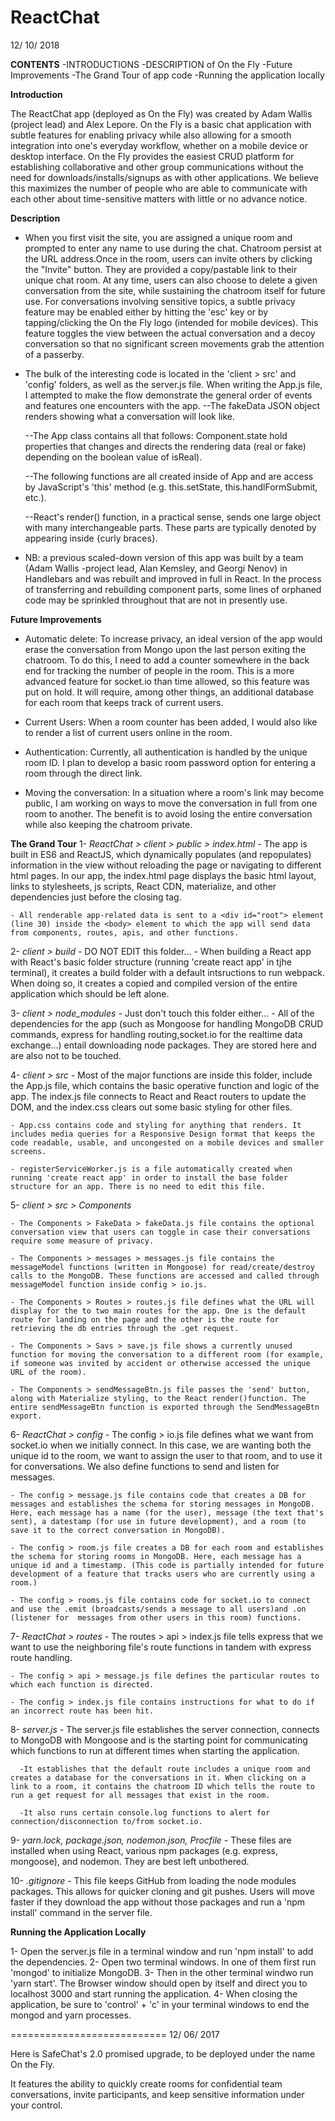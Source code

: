 # ReactChat

12/ 10/ 2018

**CONTENTS**
-INTRODUCTIONS
-DESCRIPTION of On the Fly
-Future Improvements
-The Grand Tour of app code
-Running the application locally

**Introduction**

The ReactChat app (deployed as On the Fly) was created by Adam Wallis (project lead) and Alex Lepore. On the Fly is a basic chat application with subtle features for enabling privacy while also allowing for a smooth integration into one's everyday workflow, whether on a mobile device or desktop interface. On the Fly provides the easiest CRUD platform for establishing collaborative and other group communications without the need for downloads/installs/signups as with other applications. We believe this maximizes the number of people who are able to communicate with each other about time-sensitive matters with little or no advance notice. 

**Description**
  - When you first visit the site, you are assigned a unique room and prompted to enter any name to use during the chat. Chatroom persist at the URL address.Once in the room, users can invite others by clicking the "Invite" button. They are provided a copy/pastable link to their unique chat room. At any time, users can also choose to delete a given conversation from the site, while sustaining the chatroom itself for future use. For conversations involving sensitive topics, a subtle privacy feature may be enabled either by hitting the 'esc' key or by tapping/clicking the On the Fly logo (intended for mobile devices). This feature toggles the view between the actual conversation and a decoy conversation so that no significant screen movements grab the attention of a passerby. 

  - The bulk of the interesting code is located in the 'client > src' and 'config' folders, as well as the server.js file. When writing the App.js file, I attempted to make the flow demonstrate the general order of events and features one encounters with the app. 
    --The fakeData JSON object renders showing what a conversation will look like. 

    --The App class contains all that follows: Component.state hold properties that changes and directs the rendering data (real or fake) depending on the boolean value of isReal).

    --The following functions are all created inside of App and are access by JavaScript's 'this' method (e.g. this.setState, this.handlFormSubmit, etc.). 

    --React's render() function, in a practical sense, sends one large object with many interchangeable parts. These parts are typically denoted by appearing inside {curly braces}. 

  - NB: a previous scaled-down version of this app was built by a team (Adam Wallis -project lead, Alan Kemsley, and Georgi Nenov) in Handlebars and was rebuilt and improved in full in React. In the process of transferring and rebuilding component parts, some lines of orphaned code may be sprinkled throughout that are not in presently use. 

**Future Improvements**
  - Automatic delete:  To increase privacy, an ideal version of the app would erase the conversation from Mongo upon the last person exiting the chatroom. To do this, I need to add a counter somewhere in the back end for tracking the number of people in the room. This is a more advanced feature for socket.io than time allowed, so this feature was put on hold. It will require, among other things, an additional database for each room that keeps track of current users. 

  - Current Users: When a room counter has been added, I would also like to render a list of current users online in the room. 

  - Authentication: Currently, all authentication is handled by the unique room ID. I plan to develop a basic room password option for entering a room through the direct link. 

  - Moving the conversation: In a situation where a room's link may become public, I am working on ways to move the conversation in full from one room to another. The benefit is to avoid losing the entire conversation while also keeping the chatroom private. 

**The Grand Tour** 
  1- *ReactChat > client > public > index.html*
    - The app is built in ES6 and ReactJS, which dynamically populates (and repopulates) information in the view without reloading the page or navigating to different html pages. In our app, the index.html page displays the basic html layout, links to stylesheets, js scripts, React CDN, materialize, and other  dependencies just before the closing </head> tag. 

    - All renderable app-related data is sent to a <div id="root"> element (line 30) inside the <body> element to which the app will send data from components, routes, apis, and other functions. 

  2- *client > build*
    - DO NOT EDIT this folder... 
    - When building a React app with React's basic folder structure (running 'create react app' in tjhe terminal), it creates a build folder with a default intsructions to run webpack. When doing so, it creates a copied and compiled version of the entire application which should be left alone. 

  3- *client > node_modules*
    - Just don't touch this folder either... 
    - All of the dependencies for the app (such as Mongoose for handling MongoDB CRUD commands, express for handling routing,socket.io for the realtime data exchange...) entail downloading node packages. They are stored here and are also not to be touched. 

  4- *client > src*
    - Most of the major functions are inside this folder, include the App.js file, which contains the basic operative function and logic of the app. The index.js file connects to React and React routers to update the DOM, and the index.css clears out some basic styling for other files. 
    
    - App.css contains code and styling for anything that renders. It includes media queries for a Responsive Design format that keeps the code readable, usable, and uncongested on a mobile devices and smaller screens.

    - registerServiceWorker.js is a file automatically created when running 'create react app' in order to install the base folder structure for an app. There is no need to edit this file. 
   
  5- *client > src > Components*

    - The Components > FakeData > fakeData.js file contains the optional conversation view that users can toggle in case their conversations require some measure of privacy.

    - The Components > messages > messages.js file contains the messageModel functions (written in Mongoose) for read/create/destroy calls to the MongoDB. These functions are accessed and called through messageModel function inside config > io.js. 

    - The Components > Routes > routes.js file defines what the URL will display for the to two main routes for the app. One is the default route for landing on the page and the other is the route for retrieving the db entries through the .get request. 

    - The Components > Savs > save.js file shows a currently unused function for moving the conversation to a different room (for example, if someone was invited by accident or otherwise accessed the unique URL of the room).

    - The Components > sendMessageBtn.js file passes the 'send' button, along with Materialize styling, to the React render()function. The entire sendMessageBtn function is exported through the SendMessageBtn export. 

  6- *ReactChat > config* 
    - The config > io.js file defines what we want from socket.io when we initially connect. In this case, we are wanting both the unique id to the room, we want to assign the user to that room, and to use it for conversations. We also define functions to send and listen for messages. 

    - The config > message.js file contains code that creates a DB for messages and establishes the schema for storing messages in MongoDB. Here, each message has a name (for the user), message (the text that's sent), a datestamp (for use in future development), and a room (to save it to the correct conversation in MongoDB). 

    - The config > room.js file creates a DB for each room and establishes the schema for storing rooms in MongoDB. Here, each message has a unique id and a timestamp. (This code is partially intended for future development of a feature that tracks users who are currently using a room.)

    - The config > rooms.js file contains code for socket.io to connect and use the .emit (broadcasts/sends a message to all users)and .on (listener for  messages from other users in this room) functions.

  7- *ReactChat > routes*
    - The routes > api > index.js file tells express that we want to use the neighboring file's route functions in tandem with express route handling.

    - The config > api > message.js file defines the particular routes to which each function is directed. 

    - The config > index.js file contains instructions for what to do if an incorrect route has been hit. 

  8- *server.js*
    - The server.js file establishes the server connection, connects to MongoDB with Mongoose and is the starting point for communicating which functions to run at different times when starting the application. 

      -It establishes that the default route includes a unique room and creates a database for the conversations in it. When clicking on a link to a room, it contains the chatroom ID which tells the route to run a get request for all messages that exist in the room.
   
      -It also runs certain console.log functions to alert for connection/disconnection to/from socket.io.

  9- *yarn.lock, package.json, nodemon.json, Procfile*
    - These files are installed when using React, various npm packages (e.g. express, mongoose), and nodemon. They are best left unbothered. 

  10- *.gitignore* 
    - This file keeps GitHub from loading the node modules packages. This allows for quicker cloning and git pushes. Users will move faster if they download the app without those packages and run a 'npm install' command in the server file. 

**Running the Application Locally**

  1- Open the server.js file in a terminal window and run 'npm install' to add the dependencies.
  2- Open two terminal windows. In one of them first run 'mongod' to initialize MongoDB.
  3- Then in the other terminal windwo run 'yarn start'. The Browser window should open by itself and direct you to localhost 3000 and start running the application.
  4- When closing the application, be sure to 'control' + 'c' in your terminal windows to end the mongod and yarn processes. 

=========================== 
12/ 06/ 2017

Here is SafeChat's 2.0 promised upgrade, to be deployed under the name On the Fly. 

It features the ability to quickly create rooms for confidential team conversations, invite participants, and keep sensitive information under your control. 

